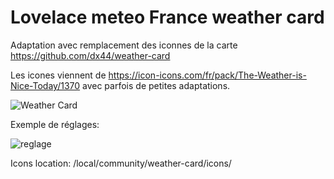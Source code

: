 # Lovelace meteo France weather card

Adaptation avec remplacement des iconnes de la carte https://github.com/dx44/weather-card

Les icones viennent de https://icon-icons.com/fr/pack/The-Weather-is-Nice-Today/1370 avec parfois de petites adaptations.

![Weather Card](https://github.com/Axellum/weather-card/blob/Meteo-France/weather-card.gif.png?raw=true)

Exemple de réglages:

![reglage](http://axellum.free.fr/regmeteofrance.png)

Icons location: /local/community/weather-card/icons/

